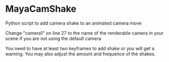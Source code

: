 # MayaCamShake
Python script to add camera shake to an animated camera move

Change "camera1" on line 27 to the name of the renderable camera in your scene if you are not using the default camera

You need to have at least two keyframes to add shake or you will get a warning.  You may also adjust the amount and frequence of the shakes.
